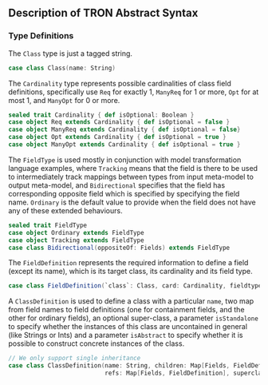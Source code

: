 ## Description of TRON Abstract Syntax

### Type Definitions

The `Class` type is just a tagged string.
```scala
case class Class(name: String)
```

The `Cardinality` type represents possible cardinalities of class field definitions, specifically
use `Req` for exactly 1, `ManyReq` for 1 or more, `Opt` for at most 1, and `ManyOpt` for 0 or more.
```scala
sealed trait Cardinality { def isOptional: Boolean }
case object Req extends Cardinality { def isOptional = false }
case object ManyReq extends Cardinality { def isOptional = false}
case object Opt extends Cardinality { def isOptional = true }
case object ManyOpt extends Cardinality { def isOptional = true }
```

The `FieldType` is used mostly in conjunction with model transformation language examples, where `Tracking` means that the field is there to be
used to intermediately track mappings between types from input meta-model to output meta-model, and `Bidirectional` specifies that the field has corresponding
opposite field which is specified by specifying the field name. `Ordinary` is the default value to provide when the field does not have any of these extended behaviours.
```scala
sealed trait FieldType
case object Ordinary extends FieldType
case object Tracking extends FieldType
case class Bidirectional(oppositeOf: Fields) extends FieldType
```

The `FieldDefinition` represents the required information to define a field (except its name), which is its target class, its cardinality
and its field type.

```scala
case class FieldDefinition(`class`: Class, card: Cardinality, fieldtype: FieldType)
```

A `ClassDefinition` is used to define a class with a particular `name`, two map from field names to field definitions (one for containment fields, and the other for ordinary fields),
an optional super-class, a parameter `isStandalone` to specify whether the instances of this class are uncontained in general (like Strings or Ints) and
a parameter `isAbstract` to specify whether it is possible to construct concrete instances of the class.
```scala
// We only support single inheritance
case class ClassDefinition(name: String, children: Map[Fields, FieldDefinition],
                           refs: Map[Fields, FieldDefinition], superclass: Option[Class] = None, isStandalone: Boolean = false, isAbstract: Boolean = false)
```
